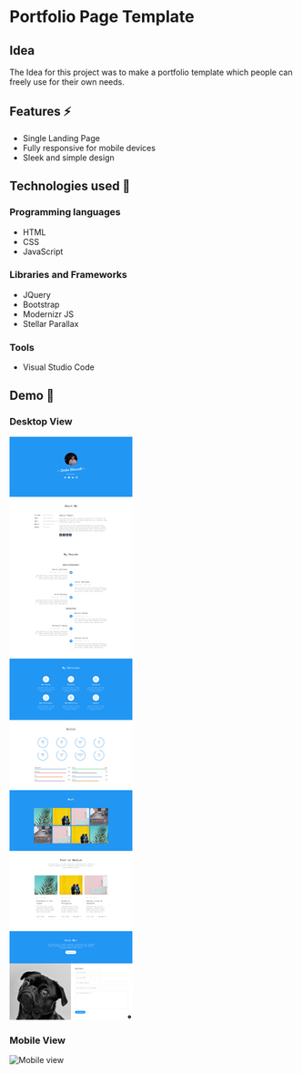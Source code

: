 # Portfolio Page Template
## Idea 
The Idea for this project was to make a portfolio template which people can freely use for their own needs.

## Features ⚡
* Single Landing Page
* Fully responsive for mobile devices
* Sleek and simple design

## Technologies used 🚩
### Programming languages
* HTML
* CSS
* JavaScript
### Libraries and Frameworks
* JQuery
* Bootstrap
* Modernizr JS
* Stellar Parallax
### Tools
* Visual Studio Code

## Demo 🚩

### Desktop View

![Desktop view](desktopview.png)

### Mobile View

![Mobile view](MobileView.gif)
